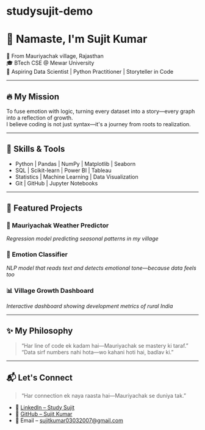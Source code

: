 # studysujit-demo
 # 🙏 Namaste, I'm Sujit Kumar

📍 From Mauriyachak village, Rajasthan  
🎓 BTech CSE @ Mewar University  
🎯 Aspiring Data Scientist | Python Practitioner | Storyteller in Code

---

## 🔥 My Mission

To fuse emotion with logic, turning every dataset into a story—every graph into a reflection of growth.  
I believe coding is not just syntax—it's a journey from roots to realization.

---

## 🧠 Skills & Tools

- Python | Pandas | NumPy | Matplotlib | Seaborn  
- SQL | Scikit-learn | Power BI | Tableau  
- Statistics | Machine Learning | Data Visualization  
- Git | GitHub | Jupyter Notebooks

---

## 📂 Featured Projects

### 🌾 Mauriyachak Weather Predictor
*Regression model predicting seasonal patterns in my village*

### 💬 Emotion Classifier
*NLP model that reads text and detects emotional tone—because data feels too*

### 📊 Village Growth Dashboard
*Interactive dashboard showing development metrics of rural India*

---

## ✨ My Philosophy

> “Har line of code ek kadam hai—Mauriyachak se mastery ki taraf.”  
> “Data sirf numbers nahi hota—wo kahani hoti hai, badlav ki.”

---


## 📬 Let's Connect

> “Har connection ek naya raasta hai—Mauriyachak se duniya tak.”

- 🔗 [LinkedIn – Study Sujit](https://www.linkedin.com/in/study-sujit)
- 🧠 [GitHub – Sujit Kumar](https://github.com/sujitkumar419)
- 📧 Email – [sujitkumar03032007@gmail.com](mailto:sujitkumar03032007@gmail.com)
